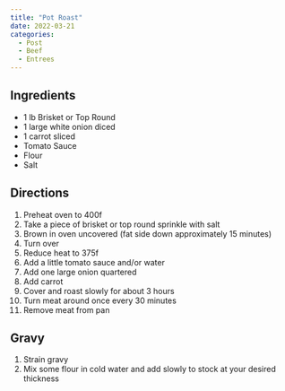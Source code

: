 ```yaml
---
title: "Pot Roast"
date: 2022-03-21
categories:
  - Post
  - Beef
  - Entrees
---
```



## Ingredients
* 1 lb Brisket or Top Round
* 1 large white onion diced
* 1 carrot sliced
* Tomato Sauce
* Flour
* Salt

## Directions
1. Preheat oven to 400f
2. Take a piece of brisket or top round sprinkle with salt
3. Brown in oven uncovered (fat side down approximately 15 minutes)
4. Turn over
5. Reduce heat to 375f
6. Add a little tomato sauce and/or water
7. Add one large onion quartered
8. Add carrot
9. Cover and roast slowly for about 3 hours
10. Turn meat around once every 30 minutes
11. Remove meat from pan


## Gravy
1. Strain gravy
2. Mix some flour in cold water and add slowly to stock at your desired thickness
